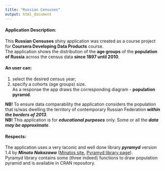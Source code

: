 ```yaml
---
title: "Russian Censuses"
output: html_document
---
```


#### Application Description:  

This **Russian Censuses** shiny application was created as a course project for **Coursera Developing Data Products** course.  
The application shows the distribution of the **age groups** of the **population of Russia** across the census data **since 1897 until 2010**.  

#### An user can:  
1. select the desired census year;  
2. specify a cohorts (age groups) size.   
As a response the app draws the corresponding diagram - **population pyramid**.  

**NB!** To ensure data comparability the application considers the population that is/was dwelling the territory of contemporary Russian Federation ***within the borders of 2013***.  
**NB!** This application is for ***educational purposes*** only. Some or all the ***data may be approximate***.

#### Respects:  
The application uses a very laconic and well done library ***pyramyd*** version 1.4 by ***Minato Nakazawa*** ([Minatos site](http://minato.sip21c.org/), [Pyramyd library page](http://minato.sip21c.org/swtips/R.html#PYRAMID)).  
Pyramyd library contains some (three indeed) functions to draw population pyramid and is available in CRAN repository.
